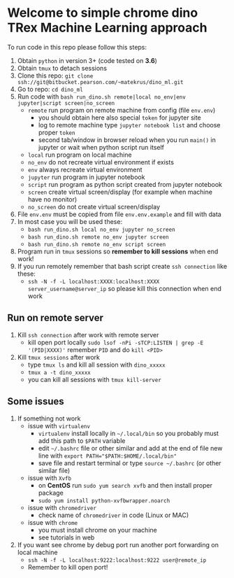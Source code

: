# Welcome to simple chrome dino TRex Machine Learning approach

To run code in this repo please follow this steps:
1. Obtain `python` in version 3+ (code tested on **3.6**)
1. Obtain `tmux` to detach sessions
2. Clone this repo: `git clone ssh://git@bitbucket.pearson.com/~matekrus/dino_ml.git`
3. Go to repo: `cd dino_ml`
4. Run code with `bash run_dino.sh remote|local no_env|env jupyter|script screen|no_screen`
    - `remote` run program on remote machine from config (file `env.env`)
        - you should obtain here also special `token` for jupyter site
        - log to remote machine type `jupyter notebook list` and choose proper `token`
        - second tab/window in browser reload when you run `main()` in jupyter or wait when python script run itself
    - `local` run program on local machine
    - `no_env` do not recreate virtual environment if exists
    - `env` always recreate virtual environment
    - `jupyter` run program in jupyter notebook
    - `script` run program as python script created from jupyter notebook
    - `screen` create virtual screen/display (for example when machine have no monitor)
    - `no_screen` do not create virtual screen/display
5. File `env.env` must be copied from file `env.env.example` and fill with data
6. In most case you will be used these:
    - `bash run_dino.sh local no_env jupyter no_screen`
    - `bash run_dino.sh remote no_env jupyter screen`
    - `bash run_dino.sh remote no_env script screen`
7. Program run in `tmux` sessions so **remember to kill sessions** when end work!
8. If you run remotely remember that bash script create `ssh connection` like these:
    - `ssh -N -f -L localhost:XXXX:localhost:XXXX server_username@server_ip` so please kill this connection when end work

## Run on remote server
1. Kill `ssh connection` after work with remote server
    - kill open port locally `sudo lsof -nPi -sTCP:LISTEN | grep -E '(PID|XXXX)'` remember `PID` and do `kill <PID>`
2. Kill `tmux sessions` after work
    - type `tmux ls` and kill all session with `dino_xxxxx`
    - `tmux a -t dino_xxxxx`
    - you can kill all sessions with `tmux kill-server`


## Some issues
1. If something not work
    - issue with `virtualenv`
        - `virtualenv` install locally in `~/.local/bin` so you probably must add this path to `$PATH` variable
        - edit `~/.bashrc` file or other similar and add at the end of file new line with
            `export PATH="$PATH:$HOME/.local/bin"`
        - save file and restart terminal or type `source ~/.bashrc` (or other similar file)
    - issue with `Xvfb`
        - on **CentOS** run `sudo yum search xvfb` and then install proper package
        - `sudo yum install python-xvfbwrapper.noarch`
    - issue with `chromedriver`
        - check name of `chromedriver` in code (Linux or MAC)
    - issue with `chrome`
        - you must install chrome on your machine
        - see tutorials in web
2. If you want see chrome by debug port run another port forwarding on local machine
    - `ssh -N -f -L localhost:9222:localhost:9222 user@remote_ip`
    - Remember to kill open port!



